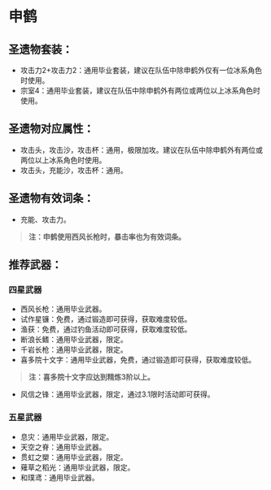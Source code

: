 # 申鹤

## 圣遗物套装：
- 攻击力2+攻击力2：通用毕业套装，建议在队伍中除申鹤外仅有一位冰系角色时使用。
- 宗室4：通用毕业套装，建议在队伍中除申鹤外有两位或两位以上冰系角色时使用。

## 圣遗物对应属性：
- 攻击头，攻击沙，攻击杯：通用，极限加攻。建议在队伍中除申鹤外有两位或两位以上冰系角色时使用。
- 攻击头，充能沙，攻击杯：通用。

## 圣遗物有效词条：
- 充能、攻击力。

> **注：申鹤使用西风长枪时，暴击率也为有效词条。**


## 推荐武器：
### 四星武器
- 西风长枪：通用毕业武器。
- 试作星镰：免费，通过锻造即可获得，获取难度较低。
- 渔获：免费，通过钓鱼活动即可获得，获取难度较低。
- 断浪长鳍：通用毕业武器，限定。
- 千岩长枪：通用毕业武器，限定。
- 喜多院十文字：通用毕业武器，免费，通过锻造即可获得，获取难度较低。

> **注：喜多院十文字应达到精炼3阶以上。**

- 风信之锋：通用毕业武器，限定，通过3.1限时活动即可获得。

### 五星武器
- 息灾：通用毕业武器，限定。
- 天空之脊：通用毕业武器。
- 贯虹之槊：通用毕业武器，限定。
- 薙草之稻光：通用毕业武器，限定。
- 和璞鸢：通用毕业武器。

